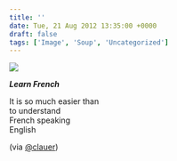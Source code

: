 ```yaml
---
title: ''
date: Tue, 21 Aug 2012 13:35:00 +0000
draft: false
tags: ['Image', 'Soup', 'Uncategorized']
---
```


![](https://madd0.files.wordpress.com/2012/08/tumblr_m93xrzjkiz1qzn0y8o1_500.jpg)

_**Learn French**_

It is so much easier than  
to understand  
French speaking  
English

(via [@clauer](http://twitter.com/clauer))